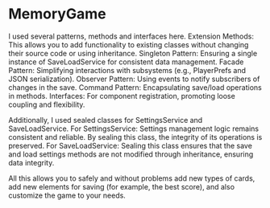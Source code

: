 # MemoryGame
 
I used several patterns, methods and interfaces here.
Extension Methods: This allows you to add functionality to existing classes without changing their source code or using inheritance.
Singleton Pattern: Ensuring a single instance of SaveLoadService for consistent data management.
Facade Pattern: Simplifying interactions with subsystems (e.g., PlayerPrefs and JSON serialization).
Observer Pattern: Using events to notify subscribers of changes in the save.
Command Pattern: Encapsulating save/load operations in methods.
Interfaces: For component registration, promoting loose coupling and flexibility.

Additionally, I used sealed classes for SettingsService and SaveLoadService.
For SettingsService: Settings management logic remains consistent and reliable. By sealing this class, the integrity of its operations is preserved.
For SaveLoadService: Sealing this class ensures that the save and load settings methods are not modified through inheritance, ensuring data integrity.

All this allows you to safely and without problems add new types of cards, add new elements for saving (for example, the best score), and also customize the game to your needs.
